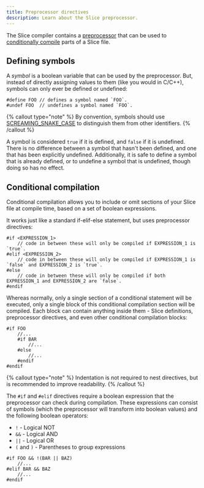 ```yaml
---
title: Preprocessor directives
description: Learn about the Slice preprocessor.
---
```


The Slice compiler contains a [preprocessor] that can be used to [conditionally compile] parts of a Slice file.

## Defining symbols

A _symbol_ is a boolean variable that can be used by the preprocessor.
But, instead of directly assigning values to them (like you would in C/C++), symbols can only ever be defined or undefined:

```slice
#define FOO // defines a symbol named `FOO`.
#undef FOO  // undefines a symbol named `FOO`.
```

{% callout type="note" %}
By convention, symbols should use [SCREAMING_SNAKE_CASE] to distinguish them from other identifiers.
{% /callout %}

A symbol is considered `true` if it is defined, and `false` if it is undefined.
There is no difference between a symbol that hasn't been defined, and one that has been explicitly undefined.
Additionally, it is safe to define a symbol that is already defined, or to undefine a symbol that is undefined, though doing so has no effect.

## Conditional compilation

Conditional compilation allows you to include or omit sections of your Slice file at compile time, based on a set of boolean expressions.

It works just like a standard if-elif-else statement, but uses preprocessor directives:

```slice
#if <EXPRESSION_1>
    // code in between these will only be compiled if EXPRESSION_1 is `true`.
#elif <EXPRESSION_2>
    // code in between these will only be compiled if EXPRESSION_1 is `false` and EXPRESSION_2 is `true`.
#else
    // code in between these will only be compiled if both EXPRESSION_1 and EXPRESSION_2 are `false`.
#endif
```

Whereas normally, only a single section of a conditional statement will be executed, only a single block of this conditional compilation section will be compiled.
Each block can contain anything inside them - Slice definitions, preprocessor directives, and even other conditional compilation blocks:

```slice
#if FOO
    //...
    #if BAR
        //...
    #else
        //...
    #endif
#endif
```
{% callout type="note" %}
Indentation is not required to nest directives, but is recommended to improve readability.
{% /callout %}

The `#if` and `#elif` directives require a boolean expression that the preprocessor can check during compilation. These expressions can consist of symbols (which the preprocessor will transform into boolean values) and the following boolean operators:
- `!` - Logical NOT
- `&&` - Logical AND
- `||` - Logical OR
- `(` and `)` - Parentheses to group expressions

```slice
#if FOO && !(BAR || BAZ)
    //...
#elif BAR && BAZ
    //...
#endif
```

[preprocessor]: https://en.wikipedia.org/wiki/Preprocessor
[conditionally compile]: https://en.wikipedia.org/wiki/Conditional_compilation
[SCREAMING_SNAKE_CASE]: https://en.wikipedia.org/wiki/Snake_case
